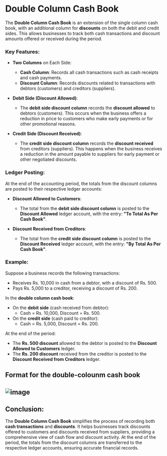 # Double Column Cash Book

The **Double Column Cash Book** is an extension of the single column cash book, with an additional column for **discounts** on both the debit and credit sides. This allows businesses to track both cash transactions and discount amounts offered or received during the period.

### Key Features:

- **Two Columns** on Each Side:
  - **Cash Column**: Records all cash transactions such as cash receipts and cash payments.
  - **Discount Column**: Records discounts related to transactions with debtors (customers) and creditors (suppliers).

- **Debit Side (Discount Allowed)**:
  - The **debit side discount column** records the **discount allowed** to debtors (customers). This occurs when the business offers a reduction in price to customers who make early payments or for other promotional reasons.
  
- **Credit Side (Discount Received)**:
  - The **credit side discount column** records the **discount received** from creditors (suppliers). This happens when the business receives a reduction in the amount payable to suppliers for early payment or other negotiated discounts.

### Ledger Posting:

At the end of the accounting period, the totals from the discount columns are posted to their respective ledger accounts:

- **Discount Allowed to Customers**:
  - The total from the **debit side discount column** is posted to the **Discount Allowed** ledger account, with the entry: **"To Total As Per Cash Book"**.
  
- **Discount Received from Creditors**:
  - The total from the **credit side discount column** is posted to the **Discount Received** ledger account, with the entry: **"By Total As Per Cash Book"**.

### Example:

Suppose a business records the following transactions:
- Receives Rs. 10,000 in cash from a debtor, with a discount of Rs. 500.
- Pays Rs. 5,000 to a creditor, receiving a discount of Rs. 200.

In the **double column cash book**:
- On the **debit side** (cash received from debtor): 
  - Cash = Rs. 10,000, Discount = Rs. 500.
- On the **credit side** (cash paid to creditor): 
  - Cash = Rs. 5,000, Discount = Rs. 200.

At the end of the period:
- The **Rs. 500 discount** allowed to the debtor is posted to the **Discount Allowed to Customers** ledger.
- The **Rs. 200 discount** received from the creditor is posted to the **Discount Received from Creditors** ledger.

## Format for the double-colounm cash book 

![image](https://github.com/user-attachments/assets/dbca827a-75a9-4ecd-9b80-088c9e4e2bdc)
---

## Conclusion:

The **Double Column Cash Book** simplifies the process of recording both **cash transactions** and **discounts**. It helps businesses track discounts offered to customers and discounts received from suppliers, providing a comprehensive view of cash flow and discount activity. At the end of the period, the totals from the discount columns are transferred to the respective ledger accounts, ensuring accurate financial records.
